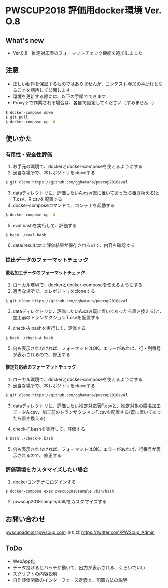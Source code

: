 PWSCUP2018 評価用docker環境 Ver. O.8
===
## What's new
- Ver.0.8　推定対応表のフォーマットチェック機能を追加しました

## 注意
- 正しい動作を保証するものではありませんが，コンテスト参加の手助けとなることを期待して公開します
- 環境を更新する際には、以下の手順でできます
- Proxy下で作業される場合は、各自で設定してください（すみません...）
```bash
$ docker-compose down
$ git pull
$ docker-compose up -d
```
## 使いかた

### 有用性・安全性評価
1. お手元の環境で、dockerとdocker-composeを使えるようにする
2. 適当な場所で、本レポジトリをcloneする
```bash
$ git clone https://github.com/gghatano/pwscup2018eval
```
3. dataディレクトリに、評価したいA.csv(既に置いてあったら置き換える)とT.csv、R.csvを配置する
4. docker-composeコマンドで、コンテナを起動する
```bash
$ docker-compose up -d
``` 
5. eval.bashを実行して、評価する
```bash
$ bash ./eval.bash 
```
6. data/result.txtに評価結果が保存されるので、内容を確認する

### 提出データのフォーマットチェック
#### 匿名加工データのフォーマットチェック
1. ローカル環境で、dockerとdocker-composeを使えるようにする
2. 適当な場所で、本レポジトリをcloneする
```bash
$ git clone https://github.com/gghatano/pwscup2018eval
```
3. dataディレクトリに、評価したいA.csv(既に置いてあったら置き換える)と、加工前のトランザクションT.csvを配置する

4. check-A.bashを実行して、評価する
```bash
$ bash ./check-A.bash
```
5. 何も表示されなければ、フォーマットはOK。エラーがあれば、行・列番号が表示されるので、修正する
#### 推定対応表のフォーマットチェック
1. ローカル環境で、dockerとdocker-composeを使えるようにする
2. 適当な場所で、本レポジトリをcloneする
```bash
$ git clone https://github.com/gghatano/pwscup2018eval
```
3. dataディレクトリに、評価したい推定対応表F.csvと、推定対象の匿名加工データA.csv、加工前のトランザクションT.csvを配置する(既に置いてあったら置き換える)

4. check-F.bashを実行して、評価する
```bash
$ bash ./check-F.bash
```
5. 何も表示されなければ、フォーマットはOK。エラーがあれば、行番号が表示されるので、修正する

### 評価環境をカスタマイズしたい場合
1. dockerコンテナにログインする
```bash
$ docker-compose exec pwscup2018sample /bin/bash
```

2. /pwscup2018sample/drill/をカスタマイズする

## お問い合わせ
pwscupadmin@pwscup.com
または
https://twitter.com/PWScup_Admin

## ToDo
- WebApp化
 - データ投げるとバッチが動いて、出力が表示される、くらいでいい
- スクリプトの内容説明
- 自作評価関数のインターフェース定義と、配置方法の説明
